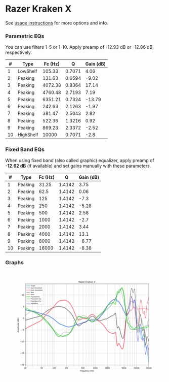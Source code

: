 # Razer Kraken X
See [usage instructions](https://github.com/jaakkopasanen/AutoEq#usage) for more options and info.

### Parametric EQs
You can use filters 1-5 or 1-10. Apply preamp of -12.93 dB or -12.86 dB, respectively.

|   # | Type      |   Fc (Hz) |      Q |   Gain (dB) |
|-----|-----------|-----------|--------|-------------|
|   1 | LowShelf  |    105.33 | 0.7071 |        4.06 |
|   2 | Peaking   |    131.63 | 0.6594 |       -9.02 |
|   3 | Peaking   |   4072.38 | 0.8364 |       17.14 |
|   4 | Peaking   |   4760.48 | 2.7193 |        7.19 |
|   5 | Peaking   |   6351.21 | 0.7324 |      -13.79 |
|   6 | Peaking   |    242.63 | 2.1263 |       -1.97 |
|   7 | Peaking   |    381.47 | 2.5043 |        2.82 |
|   8 | Peaking   |    522.36 | 1.3216 |        0.92 |
|   9 | Peaking   |    869.23 | 2.3372 |       -2.52 |
|  10 | HighShelf |  10000    | 0.7071 |       -2.8  |

### Fixed Band EQs
When using fixed band (also called graphic) equalizer, apply preamp of **-12.62 dB** (if available) and set gains manually with these parameters.

|   # | Type    |   Fc (Hz) |      Q |   Gain (dB) |
|-----|---------|-----------|--------|-------------|
|   1 | Peaking |     31.25 | 1.4142 |        3.75 |
|   2 | Peaking |     62.5  | 1.4142 |        0.06 |
|   3 | Peaking |    125    | 1.4142 |       -7.3  |
|   4 | Peaking |    250    | 1.4142 |       -5.28 |
|   5 | Peaking |    500    | 1.4142 |        2.58 |
|   6 | Peaking |   1000    | 1.4142 |       -2.7  |
|   7 | Peaking |   2000    | 1.4142 |        3.44 |
|   8 | Peaking |   4000    | 1.4142 |       13.1  |
|   9 | Peaking |   8000    | 1.4142 |       -6.77 |
|  10 | Peaking |  16000    | 1.4142 |       -8.38 |

### Graphs
![](./Razer%20Kraken%20X.png)
